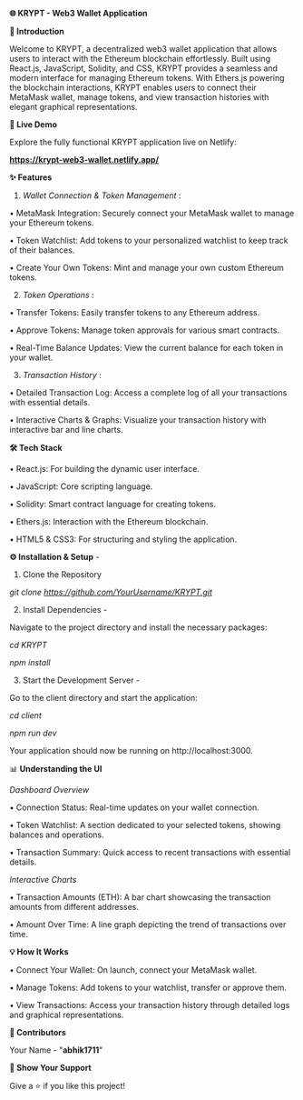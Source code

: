 **🌐 KRYPT - Web3 Wallet Application**

**🚀 Introduction**

Welcome to KRYPT, a decentralized web3 wallet application that allows users to interact with the Ethereum blockchain effortlessly. Built using React.js, JavaScript, Solidity, and CSS, KRYPT provides a seamless and modern interface for managing Ethereum tokens. With Ethers.js powering the blockchain interactions, KRYPT enables users to connect their MetaMask wallet, manage tokens, and view transaction histories with elegant graphical representations.

**🔗 Live Demo**

Explore the fully functional KRYPT application live on Netlify:

**https://krypt-web3-wallet.netlify.app/**



**✨ Features**

1. _Wallet Connection & Token Management_ :

• MetaMask Integration: Securely connect your MetaMask wallet to manage your Ethereum tokens.
 
• Token Watchlist: Add tokens to your personalized watchlist to keep track of their balances.

• Create Your Own Tokens: Mint and manage your own custom Ethereum tokens.

2. _Token Operations_ : 

• Transfer Tokens: Easily transfer tokens to any Ethereum address.

• Approve Tokens: Manage token approvals for various smart contracts.

• Real-Time Balance Updates: View the current balance for each token in your wallet.

3. _Transaction History_ : 

• Detailed Transaction Log: Access a complete log of all your transactions with essential details.

• Interactive Charts & Graphs: Visualize your transaction history with interactive bar and line charts.




**🛠️ Tech Stack**

• React.js: For building the dynamic user interface.

• JavaScript: Core scripting language.

• Solidity: Smart contract language for creating tokens.

• Ethers.js: Interaction with the Ethereum blockchain.

• HTML5 & CSS3: For structuring and styling the application.




**⚙️ Installation & Setup** -

1. Clone the Repository

_git clone https://github.com/YourUsername/KRYPT.git_

2. Install Dependencies -

Navigate to the project directory and install the necessary packages:

_cd KRYPT_

_npm install_

3. Start the Development Server -

Go to the client directory and start the application:

_cd client_

_npm run dev_

Your application should now be running on http://localhost:3000.

📊 **Understanding the UI**

_Dashboard Overview_

• Connection Status: Real-time updates on your wallet connection.

• Token Watchlist: A section dedicated to your selected tokens, showing balances and operations.

• Transaction Summary: Quick access to recent transactions with essential details.

_Interactive Charts_

• Transaction Amounts (ETH): A bar chart showcasing the transaction amounts from different addresses.

• Amount Over Time: A line graph depicting the trend of transactions over time.

**💡 How It Works**

• Connect Your Wallet: On launch, connect your MetaMask wallet.

• Manage Tokens: Add tokens to your watchlist, transfer or approve them.

• View Transactions: Access your transaction history through detailed logs and graphical representations.

**👥 Contributors**

Your Name - "**abhik1711**"

**🌟 Show Your Support**

Give a ⭐️ if you like this project!

